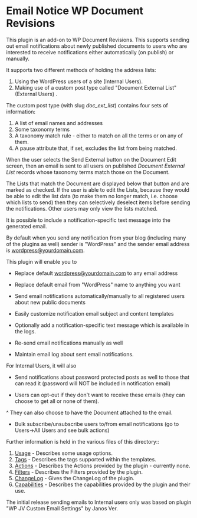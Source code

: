 # Email Notice WP Document Revisions

This plugin is an add-on to WP Document Revisions. This supports sending out email notifications about newly published documents to users who are interested to receive notifications either automatically (on publish) or manually.

It supports two different methods of holding the address lists:
1. Using the WordPress users of a site (Internal Users).
2. Making use of a custom post type called "Document External List" (External Users) .

The custom post type (with slug *doc_ext_list*) contains four sets of information:
1. A list of email names and addresses
2. Some taxonomy terms
3. A taxonomy match rule - either to match on all the terms or on any of them.
4. A pause attribute that, if set, excludes the list from being matched.

When the user selects the Send External button on the Document Edit screen, then an email is sent to all users on published *Document External List* records whose taxonomy terms match those on the Document.

The Lists that match the Document are displayed below that button and are marked as checked. If the user is able to edit the Lists, because they would be able to edit the list data (to make them no longer match, i.e. choose which lists to send) then they can selectively deselect items before sending the notifications. Other users may only view the lists matched.

It is possible to include a notification-specific text message into the generated email.

By default when you send any notification from your blog (including many of the plugins as well) sender is "WordPress" and the sender email address is <wordpress@yourdomain.com>.

This plugin will enable you to

* Replace default <wordpress@yourdomain.com> to any email address

* Replace default email from "WordPress" name to anything you want

* Send email notifications automatically/manually to all registered users about new public documents

* Easily customize notification email subject and content templates

* Optionally add a notification-specific text message which is available in the logs.

* Re-send email notifications manually as well

* Maintain email log about sent email notifications.

For Internal Users, it will also

* Send notifications about password protected posts as well to those that can read it (password will NOT be included in notification email)

* Users can opt-out if they don't want to receive these emails (they can choose to get all or none of them).

^ They can also choose to have the Document attached to the email.

* Bulk subscribe/unsubscribe users to/from email notifications (go to Users->All Users and see bulk actions)

Further information is held in the various files of this directory::

1. [Usage](./usage.md) - Describes some usage options.
1. [Tags](./tags.md) - Describes the tags supported within the templates.
1. [Actions](./actions.md) - Describes the Actions provided by the plugin - currently none.
1. [Filters](./filters.md) - Describes the Filters provided by the plugin.
1. [ChangeLog](./changelog.md) - Gives the ChangeLog of the plugin.
1. [Capabilities](./capabilities.md) - Describes the capabilities provided by the plugin and their use.

The initial release sending emails to Internal users only was based on plugin "WP JV Custom Email Settings" by Janos Ver.


